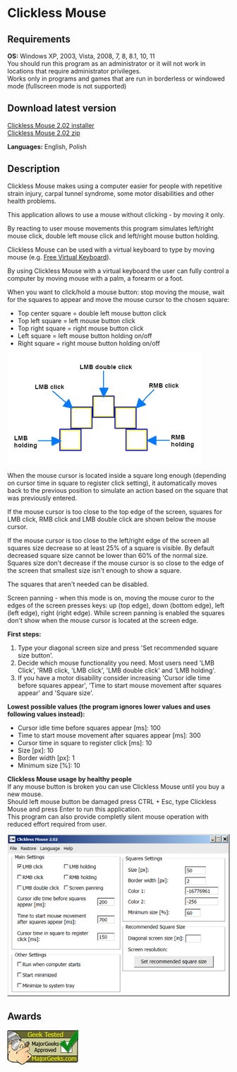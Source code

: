 # Clickless Mouse

## Requirements
**OS:** Windows XP, 2003, Vista, 2008, 7, 8, 8.1, 10, 11<br/>
You should run this program as an administrator or it will not work in locations that require administrator privileges.<br/> 
Works only in programs and games that are run in borderless or windowed mode (fullscreen mode is not supported)<br/>

## Download latest version
[Clickless Mouse 2.02 installer](https://github.com/ProperCode/clickless-mouse/blob/master/Download/Clickless%20Mouse%202.02.exe)<br/>
[Clickless Mouse 2.02 zip](https://github.com/ProperCode/clickless-mouse/blob/master/Download/Clickless%20Mouse%202.02.zip)<br/>

**Languages:** English, Polish

## Description

Clickless Mouse makes using a computer easier for people with repetitive strain injury, carpal tunnel syndrome, 
some motor disabilities and other health problems.<br/>

This application allows to use a mouse without clicking - by moving it only.<br/>

By reacting to user mouse movements this program simulates left/right mouse click, 
double left mouse click and left/right mouse button holding. <br/>

Clickless Mouse can be used with a virtual keyboard to type by moving mouse 
(e.g. [Free Virtual Keyboard](https://freevirtualkeyboard.com/)). <br/>

By using Clickless Mouse with a virtual keyboard the user can fully control a computer by moving mouse 
with a palm, a forearm or a foot.<br/>

When you want to click/hold a mouse button: stop moving the mouse, wait for the squares to appear and move the mouse cursor to the chosen square:
- Top center square = double left mouse button click
- Top left square = left mouse button click
- Top right square = right mouse button click
- Left square = left mouse button holding on/off
- Right square = right mouse button holding on/off<br/>
 
![alt text](https://raw.githubusercontent.com/ProperCode/clickless-mouse/master/Download/images/1en.jpg) 

When the mouse cursor is located inside a square long enough (depending on cursor time 
in square to register click setting), it automatically moves back to the previous position 
to simulate an action based on the square that was previously entered.<br/>

If the mouse cursor is too close to the top edge of the screen, squares for LMB click,
 RMB click and LMB double click are shown below the mouse cursor.<br/>

If the mouse cursor is too close to the left/right edge of the screen all squares size decrease so at least 25% of a square is visible. 
By default decreased square size cannot be lower than 60% of the normal size.
Squares size don't decrease if the mouse cursor is so close to the edge of 
the screen that smallest size isn't enough to show a square.<br/>

The squares that aren't needed can be disabled.<br/>

Screen panning - when this mode is on, moving the mouse curor to the edges of the screen presses keys:
 up (top edge), down (bottom edge), left (left edge), right (right edge). While screen panning is enabled 
 the squares don't show when the mouse cursor is located at the screen edge.<br/>

**First steps:**
1. Type your diagonal screen size and press 'Set recommended square size button'.
2. Decide which mouse functionality you need. Most users need 'LMB Click', 'RMB click, 'LMB click', 'LMB double click' and 'LMB holding'.
3. If you have a motor disability consider increasing 'Cursor idle time before squares appear', 
'Time to start mouse movement after squares appear' and 'Square size'.<br/>

**Lowest possible values (the program ignores lower values and uses following values instead):**
- Cursor idle time before squares appear [ms]: 100
- Time to start mouse movement after squares appear [ms]: 300
- Cursor time in square to register click [ms]: 10
- Size [px]: 10
- Border width [px]: 1
- Minimum size [%]: 10

**Clickless Mouse usage by healthy people**<br/>
If any mouse button is broken you can use Clickless Mouse until you buy a new mouse.<br/>
Should left mouse button be damaged press CTRL + Esc, type Clickless Mouse and press Enter 
to run this application.<br/>
This program can also provide completly silent mouse operation with reduced effort required
from user.

![alt text](https://raw.githubusercontent.com/ProperCode/clickless-mouse/master/Download/images/2en.jpg)

## Awards
[![alt text](https://raw.githubusercontent.com/ProperCode/clickless-mouse/master/Download/awards/majorgeektested.gif)](https://www.majorgeeks.com/files/details/clickless_mouse.html)

